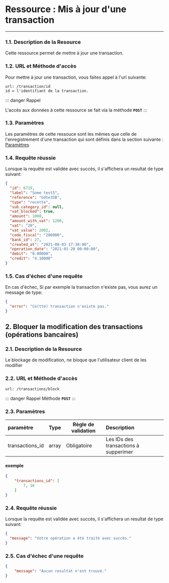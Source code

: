 # Ressource : Mis à jour d'une transaction

---

### 1.1. Description de la Resource

Cette ressource permet de mettre à jour une transaction.

### 1.2. URL et Méthode d'accès

Pour mettre à jour une transaction, vous faites appel à l'url suivante:

```
url: /transaction/id
id = l'identifiant de la transaction.
```

::: danger Rappel

L'accès aux données à cette ressource se fait via la méthode **`POST`**
:::

### 1.3. Paramètres

Les paramètres de cette ressouce sont les mêmes que celle de l'enregistrement d'une transaction qui sont définis dans la section suivante : [Paramètres](/guide/services/common/subcategory/store.md#_3-parametres)

### 1.4. Requête réussie

Lorsque la requête est validée avec succès, il s'affichera un resultat de type suivant:

```json
{
  "id": 6719,
  "label": "Some test5",
  "reference": "Gdte35B",
  "type": "recette",
  "sub_category_id": null,
  "vat_blocked": true,
  "amount": 1000,
  "amount_with_vat": 1200,
  "vat": "20",
  "vat_value": 2002,
  "code_fiscal": "206000",
  "bank_id": 27,
  "created_at": "2021-08-03 17:38:00",
  "operation_date": "2021-01-20 00:00:00",
  "debit": "0.00000",
  "credit": "4.10000"
}
```

### 1.5. Cas d'échec d'une requête

En cas d'échec, Si par exemple la transaction n'existe pas, vous aurez un message de type:

```json
{
  "error": "Ce(tte) transaction n'existe pas."
}
```


<!--  -->


## 2. Bloquer la modification des transactions (opérations bancaires)
### 2.1. Description de la Resource

Le blockage de modification, ne bloque que l'utilisateur client de les modifier

### 2.2. URL et Méthode d'accès


```
url: /transactions/block
```

::: danger Rappel
Méthode **`POST`**
:::

### 2.3. Paramètres

| paramètre | Type | Règle de validation | Description |
| :------------ | :------: | ----------------------------------------------------------------------------------------------------------------------------------------------------------------------------------- | :---------------------------------------------------- |
| transactions_id | array | Obligatoire | Les IDs des transactions à supperimer |

#### exemple
```json
{
    "transactions_id": [
        7, 16
    ]
}
```

### 2.4. Requête réussie

Lorsque la requête est validée avec succès, il s'affichera un resultat de type suivant:

```json
{
  "message": "Votre opération a été traité avec succès."
}
```

### 2.5. Cas d'échec d'une requête

```json
{
    "message": "Aucun resultat n'est trouvé."
}
```
